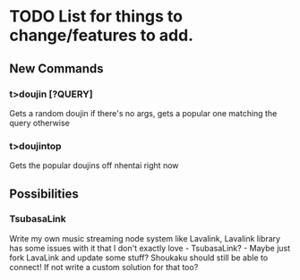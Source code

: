# TODO List for things to change/features to add.

## New Commands
### t>doujin [?QUERY]
Gets a random doujin if there's no args, gets a popular one matching the query otherwise

### t>doujintop
Gets the popular doujins off nhentai right now


## Possibilities
### TsubasaLink
Write my own music streaming node system like Lavalink, Lavalink library has some issues with it that I don't exactly love - TsubasaLink? - Maybe just fork LavaLink and update some stuff? Shoukaku should still be able to connect! If not write a custom solution for that too?
